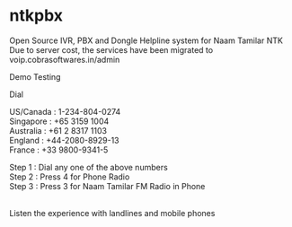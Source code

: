 # ntkpbx
Open Source IVR, PBX and Dongle Helpline system for Naam Tamilar NTK
Due to server cost, the services have been migrated to voip.cobrasoftwares.in/admin

Demo Testing

Dial

US/Canada : 1-234-804-0274 
<br>
Singapore : +65 3159 1004 
<br>Australia : +61 2 8317 1103 
<br>England : +44-2080-8929-13 
<br>France : +33 9800-9341-5

Step 1 : Dial any one of the above numbers<br>
Step 2 : Press 4 for Phone Radio <br>
Step 3 : Press 3 for Naam Tamilar FM Radio in Phone<br>
<br>

Listen the experience with landlines and mobile phones

